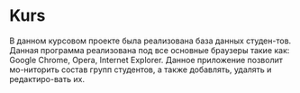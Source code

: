 # Kurs
В данном курсовом проекте была реализована база данных студен-тов. Данная программа реализована под все основные браузеры такие как: Google Chrome, Opera, Internet Explorer. Данное приложение позволит мо-ниторить состав групп студентов, а также добавлять, удалять и редактиро-вать их. 
